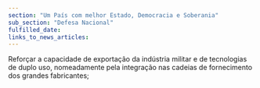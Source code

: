 ```yaml
---
section: "Um País com melhor Estado, Democracia e Soberania"
sub_section: "Defesa Nacional"
fulfilled_date:
links_to_news_articles:
---
```


Reforçar a capacidade de exportação da indústria militar e de tecnologias de duplo uso, nomeadamente pela integração nas cadeias de fornecimento dos grandes fabricantes;